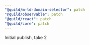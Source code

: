 ```yaml
---
"@quild/m-ld-domain-selector": patch
"@quild/observable": patch
"@quild/react": patch
"@quild/core": patch
---
```


Initial publish, take 2
